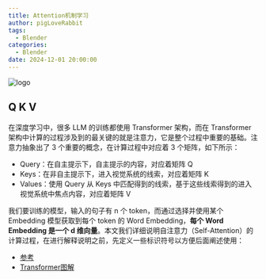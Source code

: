```yaml
---
title: Attention机制学习
author: pigLoveRabbit
tags:
  - Blender
categories:
  - Blender
date: 2024-12-01 20:00:00
---
```

![logo](https://ask.qcloudimg.com/http-save/yehe-1599485/a7ad1d33a72390f3e6f52a85701f0329.png)

<!-- more -->

## Q K V
在深度学习中，很多 LLM 的训练都使用 Transformer 架构，而在 Transformer 架构中计算的过程涉及到的最关键的就是注意力，它是整个过程中重要的基础。注意力抽象出了 3 个重要的概念，在计算过程中对应着 3 个矩阵，如下所示：

* Query：在自主提示下，自主提示的内容，对应着矩阵 Q
* Keys：在非自主提示下，进入视觉系统的线索，对应着矩阵 K
* Values：使用 Query 从 Keys 中匹配得到的线索，基于这些线索得到的进入视觉系统中焦点内容，对应着矩阵 V

我们要训练的模型，输入的句子有 n 个 token，而通过选择并使用某个 Embedding 模型获取到每个 token 的 Word Embedding，**每个 Word Embedding 是一个 d 维向量**。本文我们详细说明自注意力（Self-Attention）的计算过程，在进行解释说明之前，先定义一些标识符号以方便后面阐述使用：
























* [参考](http://shiyanjun.cn/archives/2688.html)
* [Transformer图解](https://fancyerii.github.io/2019/03/09/transformer-illustrated/)
